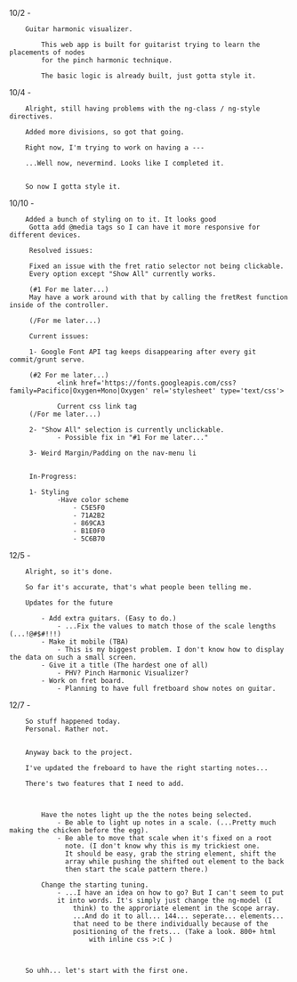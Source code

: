 10/2 - 

		Guitar harmonic visualizer. 

			This web app is built for guitarist trying to learn the placements of nodes
			for the pinch harmonic technique. 

			The basic logic is already built, just gotta style it. 

10/4 -

		Alright, still having problems with the ng-class / ng-style directives. 

		Added more divisions, so got that going. 

		Right now, I'm trying to work on having a ---

		...Well now, nevermind. Looks like I completed it.


		So now I gotta style it. 

		

10/10 - 
		
		Added a bunch of styling on to it. It looks good
		 Gotta add @media tags so I can have it more responsive for different devices.

		 Resolved issues:

		 Fixed an issue with the fret ratio selector not being clickable. 
		 Every option except "Show All" currently works.
		
		 (#1 For me later...)
		 May have a work around with that by calling the fretRest function inside of the controller.

		 (/For me later...)

		 Current issues:

		 1- Google Font API tag keeps disappearing after every git commit/grunt serve.

		 (#2 For me later...)
		 		<link href='https://fonts.googleapis.com/css?family=Pacifico|Oxygen+Mono|Oxygen' rel='stylesheet' type='text/css'>

		 		Current css link tag
		 (/For me later...)

		 2- "Show All" selection is currently unclickable. 
		 		- Possible fix in "#1 For me later..."

		 3- Weird Margin/Padding on the nav-menu li


		 In-Progress: 

		 1- Styling
		 		-Have color scheme 
		 			- C5E5F0 
		 			- 71A2B2
		 			- 869CA3
		 			- B1E0F0
		 			- 5C6B70


12/5 -



		Alright, so it's done. 

		So far it's accurate, that's what people been telling me.

		Updates for the future

			- Add extra guitars. (Easy to do.)
				- ...Fix the values to match those of the scale lengths (...!@#$#!!!)
			- Make it mobile (TBA)
				- This is my biggest problem. I don't know how to display the data on such a small screen. 
			- Give it a title (The hardest one of all)
				- PHV? Pinch Harmonic Visualizer?
			- Work on fret board.
				- Planning to have full fretboard show notes on guitar. 
				


12/7 - 

		So stuff happened today. 
		Personal. Rather not. 


		Anyway back to the project. 

		I've updated the freboard to have the right starting notes... 

		There's two features that I need to add. 

		

			Have the notes light up the the notes being selected. 
				- Be able to light up notes in a scale. (...Pretty much making the chicken before the egg).
				- Be able to move that scale when it's fixed on a root
				  note. (I don't know why this is my trickiest one.
				  It should be easy, grab the string element, shift the 
				  array while pushing the shifted out element to the back
				  then start the scale pattern there.)

			Change the starting tuning. 
				- ...I have an idea on how to go? But I can't seem to put
				it into words. It's simply just change the ng-model (I
					think) to the approriate element in the scope array.
					...And do it to all... 144... seperate... elements...
					that need to be there individually because of the
					positioning of the frets... (Take a look. 800+ html
						with inline css >:C )



		So uhh... let's start with the first one. 


		 

